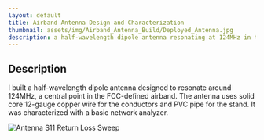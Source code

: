 ```yaml
---
layout: default
title: Airband Antenna Design and Characterization
thumbnail: assets/img/Airband_Antenna_Build/Deployed_Antenna.jpg
description: a half-wavelength dipole antenna resonating at 124MHz in the commercial airband frequency range designed, built, and tested
---
```


## Description

I built a half-wavelength dipole antenna designed to resonate around 124MHz, a central point in the FCC-defined airband.
The antenna uses solid core 12-gauge copper wire for the conductors and PVC pipe for the stand. It was characterized with a basic network analyzer.

![Antenna S11 Return Loss Sweep](/portfolio/assets/img/Airband_Antenna_Build/Dipole_Airband_Antenna_1-1000MHz_sweep_S11_return_loss.png)
